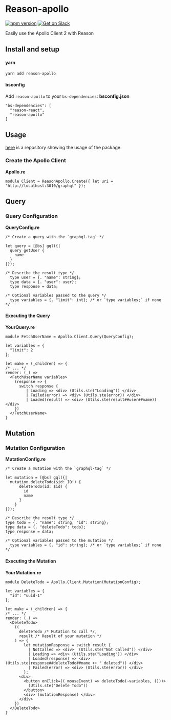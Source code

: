 # Reason-apollo

[![npm version](https://badge.fury.io/js/reason-apollo.svg)](https://badge.fury.io/js/reason-apollo)
[![Get on Slack](https://img.shields.io/badge/slack-join-orange.svg)](http://www.apollostack.com/#slack)

Easily use the Apollo Client 2 with Reason

## Install and setup

#### yarn
```
yarn add reason-apollo
```

#### bsconfig
Add `reason-apollo` to your `bs-dependencies`:
**bsconfig.json**
```
"bs-dependencies": [
  "reason-react",
  "reason-apollo"
]
```


## Usage 
 
 [here](https://github.com/Gregoirevda/reason-apollo-test-usage) is a repository showing the usage of the package.
 
 
 ### Create the Apollo Client
 
 **Apollo.re**
 ```reason
 module Client = ReasonApollo.Create({ let uri = "http://localhost:3010/graphql" });

 ```
  
  ## Query
  
  ### Query Configuration
  **QueryConfig.re**
  ```reason
  /* Create a query with the `graphql-tag` */
  
  let query = [@bs] gql({|
    query getUser {
      name
    }
  |});  
  
  /* Describe the result type */
    type user = {. "name": string};
    type data = {. "user": user};
    type response = data;
    
  /* Optional variables passed to the query */
    type variables = {. "limit": int}; /* or `type variables;` if none */
  ```

  
  #### Executing the Query
  **YourQuery.re**
  ```reason
  module FetchUserName = Apollo.Client.Query(QueryConfig);
  
  let variables = {
    "limit": 2
  };
  
  let make = (_children) => {
  /* ... */
  render: (_) =>
    <FetchUserName variables>
      (response => {
        switch response {
           | Loading => <div> (Utils.ste("Loading")) </div>
           | Failed(error) => <div> (Utils.ste(error)) </div>
           | Loaded(result) => <div> (Utils.ste(result##user##name)) </div>
      })
    </FetchUserName>
  }
  ```

  ## Mutation
  
  ### Mutation Configuration
  
  **MutationConfig.re**
  ```reason
  /* Create a mutation with the `graphql-tag` */
  
  let mutation = [@bs] gql({|
    mutation deleteTodo($id: ID!) {
        deleteTodo(id: $id) {
          id
          name
        }
      }
  |});  
  
  /* Describe the result type */
  type todo = {. "name": string, "id": string};
  type data = {. "deleteTodo": todo};
  type response = data;
    
  /* Optional variables passed to the mutation */
    type variables = {. "id": string}; /* or `type variables;` if none */
  ```

  
  #### Executing the Mutation
  **YourMutation.re**
  ```reason
  module DeleteTodo = Apollo.Client.Mutation(MutationConfig);
  
  let variables = {
    "id": "uuid-1"
  };
  
  let make = (_children) => {
  /* ... */
  render: (_) =>
    <DeleteTodo>
      ((
        deleteTodo /* Mutation to call */, 
        result /* Result of your mutation */
      ) => {
          let mutationResponse = switch result {
            | NotCalled => <div>  (Utils.ste("Not Called")) </div>
            | Loading => <div> (Utils.ste("Loading")) </div>
            | Loaded(response) => <div> (Utils.ste(response##deleteTodo##name ++ " deleted")) </div>
            | Failed(error) => <div> (Utils.ste(error)) </div>
          };
        <div>
          <button onClick=((_mouseEvent) => deleteTodo(~variables, ()))> 
            (Utils.ste("Delete Todo")) 
          </button>
          <div> (mutationResponse) </div>
        </div>
      })
    </DeleteTodo>
  }
  ```

